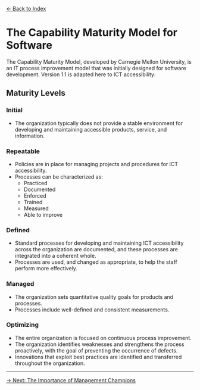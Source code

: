 [&larr; Back to Index](../index.md)

# The Capability Maturity Model for Software

The Capability Maturity Model, developed by Carnegie Mellon University, is an IT process improvement model that was initially designed for software development. Version 1.1 is adapted here to ICT accessibility:

## Maturity Levels

### Initial

* The organization typically does not provide a stable environment for developing and maintaining accessible products, service, and information.

### Repeatable

* Policies are in place for managing projects and procedures for ICT accessibility.
* Processes can be characterized as:
    * Practiced
    * Documented
    * Enforced
    * Trained
    * Measured
    * Able to improve

### Defined

* Standard processes for developing and maintaining ICT accessibility across the organization are documented, and these processes are integrated into a coherent whole.
* Processes are used, and changed as appropriate, to help the staff perform more effectively.

### Managed

* The organization sets quantitative quality goals for products and processes.
* Processes include well-defined and consistent measurements.

### Optimizing

* The entire organization is focused on continuous process improvement.
* The organization identifies weaknesses and strengthens the process proactively, with the goal of preventing the occurrence of defects.
* Innovations that exploit best practices are identified and transferred throughout the organization.

--- 

[&rarr; Next: The Importance of Management Champions](5-importance-of-management-champions.md)